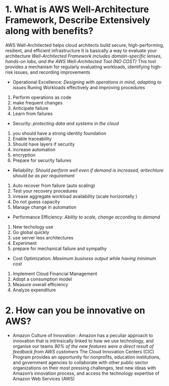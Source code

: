 # 1. What is AWS Well-Architecture Framework, Describe Extensively along with benefits?

AWS Well-Architected helps cloud architects build secure, high-performing, resilient, and efficient infrastructure
It is basically a way to evaluate your architecture
*Well-Architected Framework includes domain-specific lenses, hands-on labs, and the AWS Well-Architected Tool (NO COST)*
This tool provides a mechanism for regularly evaluating workloads, identifying high-risk issues, and recording improvements

- Operational Excellence: 
*Designing with operations in mind, adapting to issues*
Runing Workloads effectively and improving procedures
1. Perform operations as code
2. make frequent changes
3. Anticipate failure
4. Learn from failures

- Security:
*protecting data and systems in the cloud*
1. you should have a strong identity foundation
2. Enable traceability
2. Should have layers if security
3. increase automation
4. encryption
5. Prepare for security failures

- Reliability: 
*Should perform well even if demand is increased, aritechture should be as per requirement*
1. Auto recover from failure (auto scaling)
2. Test your recovery procedures
3. inrease aggregate workload availability (scale horizontally )
4. Do not guess capacity
5. Manage change in automation

- Performance Efficiency: 
*Ability to scale, change according to demand*
1. New techology use
2. Go global quickly
3. use server less architectures
4. Experiment
5. prepare for mechanical failure and sympathy

- Cost Optimization: 
*Maximum business output while having minimum cost*
1. Implement Cloud Financial Management
2. Adopt a consumption model
3. Measure overall efficiency
4. Analyze expenditure


# 2. How can you be innovative on AWS?

- Amazon Culture of Innovation : Amazon has a peculiar approach to innovation that is intrinsically linked to how we use technology, and organise our teams
*90% of the new features were a direct result of feedback from AWS customers*
The Cloud Innovation Centers (CIC) Program provides an opportunity for nonprofits, education institutions, and government agencies to collaborate with other public sector organizations on their most pressing challenges, test new ideas with Amazon’s innovation process, and access the technology expertise of Amazon Web Services (AWS)

